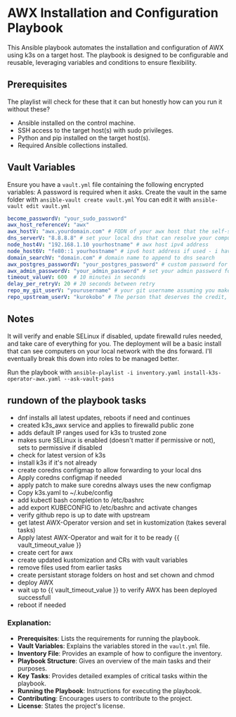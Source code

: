 # AWX Installation and Configuration Playbook

This Ansible playbook automates the installation and configuration of AWX using k3s on a target host. The playbook is designed to be configurable and reusable, leveraging variables and conditions to ensure flexibility.

## Prerequisites

The playlist will check for these that it can but honestly how can you run it without these?

- Ansible installed on the control machine.
- SSH access to the target host(s) with sudo privileges.
- Python and pip installed on the target host(s).
- Required Ansible collections installed.

## Vault Variables

Ensure you have a `vault.yml` file containing the following encrypted variables:
A password is required when it asks.
Create the vault in the same folder with ```ansible-vault create vault.yml```
You can edit it with ```ansible-vault edit vault.yml```

```yaml
become_passwordV: "your_sudo_password"
awx_host_referenceV: "awx"
awx_hostV: "awx.yourdomain.com" # FQDN of your awx host that the self-signed cert will use
dns_serverV: "8.8.8.8" # set your local dns that can resolve your computer names
node_host4V: "192.168.1.10 yourhostname" # awx host ipv4 address
node_host6V: "fe80::1 yourhostname" # ipv6 host address if used - i haven't tested leaving blank yet
domain_searchV: "domain.com" # domain name to append to dns search
awx_postgres_passwordV: "your_postgres_password" # custom password for postres
awx_admin_passwordV: "your_admin_password" # set your admin password for the web login
timeout_valueV: 600  # 10 minutes in seconds
delay_per_retryV: 20 # 20 seconds between retry
repo_my_git_userV: "yourusername" # your git username assuming you make your own fork
repo_upstream_userV: "kurokobo" # The person that deserves the credit, I just built the playlist.
```

## Notes

It will verify and enable SELinux if disabled, update firewalld rules needed, and take care of everything for you.
The deployment will be a basic install that can see computers on your local network with the dns forward.
I'll eventually break this down into roles to be managed better.

Run the playbook with ```ansible-playlist -i inventory.yaml install-k3s-operator-awx.yaml --ask-vault-pass```

## rundown of the playbook tasks
- dnf installs all latest updates, reboots if need and continues
- created k3s_awx service and applies to firewalld public zone
- adds default IP ranges used for k3s to trusted zone
- makes sure SELinux is enabled (doesn't matter if permissive or not), sets to permissive if disabled
- check for latest version of k3s
- install k3s if it's not already
- create coredns configmap to allow forwarding to your local dns
- Apply coredns configmap if needed
- apply patch to make sure coredns always uses the new configmap
- Copy k3s.yaml to ~/.kube/config
- add kubectl bash completion to /etc/bashrc
- add export KUBECONFIG to /etc/bashrc and activate changes
- verify github repo is up to date with upstream
- get latest AWX-Operator version and set in kustomization (takes several tasks)
- Apply latest AWX-Operator and wait for it to be ready {{ vault_timeout_value }}
- create cert for awx
- create updated kustomization and CRs with vault variables
- remove files used from earlier tasks
- create persistant storage folders on host and set chown and chmod
- deploy AWX
- wait up to {{ vault_timeout_value }} to verify AWX has been deployed successfull
- reboot if needed


### Explanation:
- **Prerequisites**: Lists the requirements for running the playbook.
- **Vault Variables**: Explains the variables stored in the `vault.yml` file.
- **Inventory File**: Provides an example of how to configure the inventory.
- **Playbook Structure**: Gives an overview of the main tasks and their purposes.
- **Key Tasks**: Provides detailed examples of critical tasks within the playbook.
- **Running the Playbook**: Instructions for executing the playbook.
- **Contributing**: Encourages users to contribute to the project.
- **License**: States the project's license.